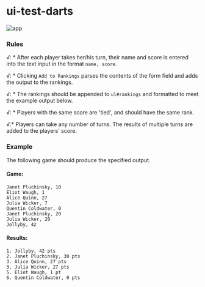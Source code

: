 # ui-test-darts

![app](http://i.imgur.com/qFvHdRX.png)

### Rules
√: * After each player takes her/his turn, their name and score is entered into the text input in the format `name, score`.

√: * Clicking `Add to Rankings` parses the contents of the form field and adds the output to the rankings.

√: * The rankings should be appended to `ul#rankings` and formatted to meet the example output below.

√: * Players with the same score are 'tied', and should have the same rank.

√:* Players can take any number of turns. The results of multiple turns are added to the players' score.

### Example
The following game should produce the specified output.

#### Game:
```
Janet Pluchinsky, 10
Eliot Waugh, 1
Alice Quinn, 27
Julia Wicker, 7
Quentin Coldwater, 0
Janet Pluchinsky, 20
Julia Wicker, 20
Jollyby, 42
```

#### Results:
```
1. Jollyby, 42 pts
2. Janet Pluchinsky, 30 pts
3. Alice Quinn, 27 pts
3. Julia Wicker, 27 pts
5. Eliot Waugh, 1 pt
6. Quentin Coldwater, 0 pts
```
